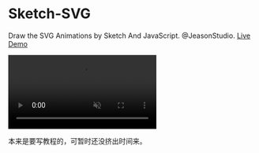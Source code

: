 # Sketch-SVG
Draw the SVG Animations by Sketch And JavaScript. @JeasonStudio. [Live Demo](https://jeasonstudio.github.io/Sketch-SVG/)

<video src="mojoy.mov" autoplay="autoplay" loop="loop" muted="muted">
您的浏览器不支持 video 标签。
</video>

本来是要写教程的，可暂时还没挤出时间来。
